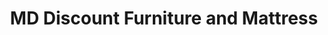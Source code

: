 ---
title: "MD Discount Furniture and Mattress"
url: /oxon-hill/md-discount-furniture-and-mattress/
shop: furniture
---